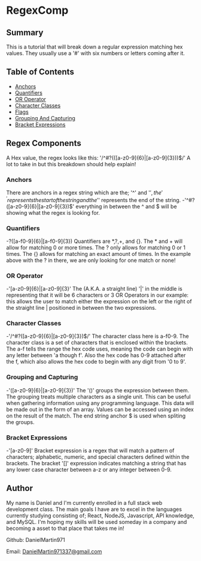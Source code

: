 # RegexComp

## Summary

This is a tutorial that will break down a regular expression matching hex values. They usually use a '#' with six numbers or letters coming after it.

## Table of Contents
- [Anchors](#Anchors)
- [Quantifiers](#Quantifiers)
- [OR Operator](#OR_Operator)
- [Character Classes](#Character_Classes)
- [Flags](#Flags)
- [Grouping And Capturing](#G&R)
- [Bracket Expressions](#Bracket_Expressions)

## Regex Components

A Hex value, the regex looks like this: '/^#?(([a-z0-9]{6}|[a-z0-9]{3}))$/' A lot to take in but this breakdown should help explain!

### Anchors

There are anchors in a regex string which are the; '^' and '$', the '^' represents the start of the string and the '$' represents the end of the string.
-'^#?([a-z0-9]{6}|[a-z0-9]{3})$' everything in between the ^ and $ will be showing what the regex is looking for.

### Quantifiers

-?([a-f0-9]{6}|[a-f0-9]{3})
Quantifiers are *,?,+, and {}. The * and + will allow for matching 0 or more times. The ? only allows for matching 0 or 1 times. The {} allows for matching an exact amount of times. In the example above with the ? in there, we are only looking for one match or none!

### OR Operator

-'[a-z0-9]{6}|[a-z0-9]{3}' 
The (A.K.A. a straight line) '|' in the middle is representing that it will be 6 characters or 3 OR Operators in our example: this allows the user to match either the expression on the left or the right of the straight line | positioned in between the two expressions.

### Character Classes

-'/^#?([a-z0-9]{6}|[a-z0-9]{3})$/' 
The character class here is a-f0-9. The character class is a set of characters that is enclosed within the brackets. The a-f tells the range the hex code uses, meaning the code can begin with any letter between 'a though f'. Also the hex code has 0-9 attached after the f, which also allows the hex code to begin with any digit from '0 to 9'.

### Grouping and Capturing

-'([a-z0-9]{6}|[a-z0-9]{3})' 
The '()' groups the expression between them. The grouping treats multiple characters as a single unit. This can be useful when gathering information using any programming language. This data will be made out in the form of an array. Values can be accessed using an index on the result of the match. The end string anchor $ is used when spliting the groups.

### Bracket Expressions

-'[a-z0-9]' 
Bracket expression is a regex that will match a pattern of characters; alphabetic, numeric, and special characters defined within the brackets. The bracket '[]' expression indicates matching a string that has any lower case character between a-z or any integer between 0-9.

## Author

My name is Daniel and I'm currently enrolled in a full stack web development class. The main goals I have are to excel in the languages currently studying consisting of; React, NodeJS, Javascript, API knowledge, and MySQL. I'm hoping my skills will be used someday in a company and becoming a asset to that place that takes me in!

Github: DanielMartin971

Email: DanielMartin971337@gmail.com